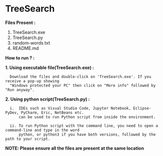 # TreeSearch

**Files Present :**
1. TreeSearch.exe
2. TreeSearch.py
3. random-words.txt
4. README.md

**How to run ? :**

**1. Using executable file(TreeSearch.exe) :**

      Download the files and double-click on 'TreeSearch.exe'. If you receive a pop-up showing
      "Windows protected your PC" then click on "More info" followed by "Run anyway".

**2. Using python script(TreeSearch.py) :**

      i.  IDEs such as Visual Studio Code, Jupyter Notebook, Eclipse-PyDev, PyCharm, Eric, NetBeans etc. 
          can be used to run Python script from inside the environment.
   
      ii. To run Python script with the command line, you need to open a command-line and type in the word
          python, or python3 if you have both versions, followed by the path to your script.
   
 **NOTE:  Please ensure all the files are present at the same location**
